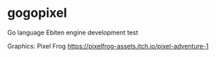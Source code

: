 # gogopixel
Go language Ebiten engine development test

Graphics: Pixel Frog
https://pixelfrog-assets.itch.io/pixel-adventure-1
